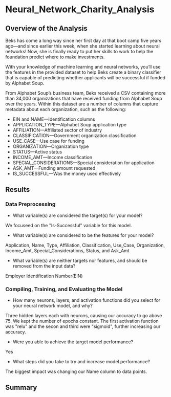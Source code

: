 # Neural_Network_Charity_Analysis

## Overview of the Analysis
Beks has come a long way since her first day at that boot camp five years ago—and since earlier this week, when she started learning about neural networks! Now, she is finally ready to put her skills to work to help the foundation predict where to make investments.

With your knowledge of machine learning and neural networks, you’ll use the features in the provided dataset to help Beks create a binary classifier that is capable of predicting whether applicants will be successful if funded by Alphabet Soup.

From Alphabet Soup’s business team, Beks received a CSV containing more than 34,000 organizations that have received funding from Alphabet Soup over the years. Within this dataset are a number of columns that capture metadata about each organization, such as the following:

- EIN and NAME—Identification columns
- APPLICATION_TYPE—Alphabet Soup application type
- AFFILIATION—Affiliated sector of industry
- CLASSIFICATION—Government organization classification
- USE_CASE—Use case for funding
- ORGANIZATION—Organization type
- STATUS—Active status
- INCOME_AMT—Income classification
- SPECIAL_CONSIDERATIONS—Special consideration for application
- ASK_AMT—Funding amount requested
- IS_SUCCESSFUL—Was the money used effectively

## Results
### Data Preprocessing
- What variable(s) are considered the target(s) for your model?

We focuseed on the "Is-Successful" variable for this model.

- What variable(s) are considered to be the features for your model?

Application, Name, Type, Affiliation, Classification, Use_Case, Organization, Income_Amt, Special_Considerations, Status, and Ask_Amt

- What variable(s) are neither targets nor features, and should be removed from the input data?

Employer Identification Number(EIN) 
### Compiling, Training, and Evaluating the Model
- How many neurons, layers, and activation functions did you select for your neural network model, and why?

Three hidden layers each with neurons, causing our accuracy to go above 75. We kept the number of epochs constant. The first activation function was "relu" and the secon and third were "sigmoid", further increasing our accuracy.

- Were you able to achieve the target model performance?

Yes

- What steps did you take to try and increase model performance?

The biggest impact was changing our Name column to data points. 

## Summary

